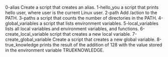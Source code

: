 0-alias    Create a script that creates an alias. 
1-hello_you    a script that prints hello user, where user is the current Linux user.
2-path     Add /action to the PATH.
3-paths  a script that counts the number of directories in the PATH.
4-global_variables    a script that lists environment variables.
5-local_variables   lists all local variables and environment variables, and functions.
6-create_local_variable   script that creates a new local variable.
7-create_global_variable    Create a script that creates a new global variable.
8-true_knowledge    prints the result of the addition of 128 with the value stored in the environment variable TRUEKNOWLEDGE.
